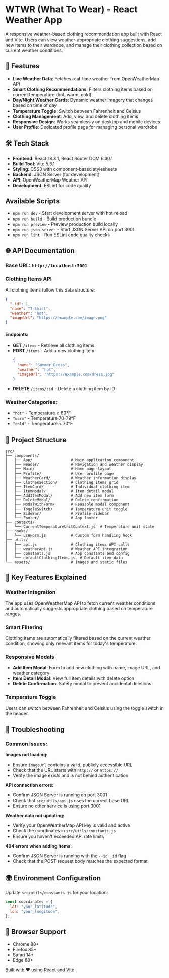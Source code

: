 # WTWR (What To Wear) - React Weather App

A responsive weather-based clothing recommendation app built with React and Vite. Users can view weather-appropriate clothing suggestions, add new items to their wardrobe, and manage their clothing collection based on current weather conditions.

## 🌟 Features

- **Live Weather Data**: Fetches real-time weather from OpenWeatherMap API
- **Smart Clothing Recommendations**: Filters clothing items based on current temperature (hot, warm, cold)
- **Day/Night Weather Cards**: Dynamic weather imagery that changes based on time of day
- **Temperature Toggle**: Switch between Fahrenheit and Celsius
- **Clothing Management**: Add, view, and delete clothing items
- **Responsive Design**: Works seamlessly on desktop and mobile devices
- **User Profile**: Dedicated profile page for managing personal wardrobe

## 🛠️ Tech Stack

- **Frontend**: React 18.3.1, React Router DOM 6.30.1
- **Build Tool**: Vite 5.3.1
- **Styling**: CSS3 with component-based stylesheets
- **Backend**: JSON Server (for development)
- **API**: OpenWeatherMap Weather API
- **Development**: ESLint for code quality

## Available Scripts

- `npm run dev` - Start development server with hot reload
- `npm run build` - Build production bundle
- `npm run preview` - Preview production build locally
- `npm run json-server` - Start JSON Server API on port 3001
- `npm run lint` - Run ESLint code quality checks

## 🌐 API Documentation

### Base URL: `http://localhost:3001`

### Clothing Items API

All clothing items follow this data structure:

```json
{
  "_id": 1,
  "name": "T-Shirt",
  "weather": "hot",
  "imageUrl": "https://example.com/image.png"
}
```

#### Endpoints:

- **GET** `/items` - Retrieve all clothing items
- **POST** `/items` - Add a new clothing item
  ```json
  {
    "name": "Summer Dress",
    "weather": "hot",
    "imageUrl": "https://example.com/dress.jpg"
  }
  ```
- **DELETE** `/items/:id` - Delete a clothing item by ID

### Weather Categories:

- `"hot"` - Temperature ≥ 80°F
- `"warm"` - Temperature 70-79°F
- `"cold"` - Temperature < 70°F

## 📁 Project Structure

```
src/
├── components/
│   ├── App/                 # Main application component
│   ├── Header/              # Navigation and weather display
│   ├── Main/                # Home page layout
│   ├── Profile/             # User profile page
│   ├── WeatherCard/         # Weather information display
│   ├── ClothesSection/      # Clothing items grid
│   ├── ItemCard/            # Individual clothing item
│   ├── ItemModal/           # Item detail modal
│   ├── AddItemModal/        # Add new item form
│   ├── DeleteModal/         # Delete confirmation
│   ├── ModalWithForm/       # Reusable modal component
│   ├── ToggleSwitch/        # Temperature unit toggle
│   ├── SideBar/             # Profile sidebar
│   └── Footer/              # App footer
├── contexts/
│   └── CurrentTemperatureUnitContext.js  # Temperature unit state
├── hooks/
│   └── useForm.js           # Custom form handling hook
├── utils/
│   ├── api.js               # Clothing items API calls
│   ├── weatherApi.js        # Weather API integration
│   ├── constants.js         # App constants and config
│   └── defaultClothingItems.js  # Default item data
└── assets/                  # Images and static files
```

## 🎨 Key Features Explained

### Weather Integration

The app uses OpenWeatherMap API to fetch current weather conditions and automatically suggests appropriate clothing based on temperature ranges.

### Smart Filtering

Clothing items are automatically filtered based on the current weather condition, showing only relevant items for today's temperature.

### Responsive Modals

- **Add Item Modal**: Form to add new clothing with name, image URL, and weather category
- **Item Detail Modal**: View full item details with delete option
- **Delete Confirmation**: Safety modal to prevent accidental deletions

### Temperature Toggle

Users can switch between Fahrenheit and Celsius using the toggle switch in the header.

## 🐛 Troubleshooting

### Common Issues:

**Images not loading:**

- Ensure `imageUrl` contains a valid, publicly accessible URL
- Check that the URL starts with `http://` or `https://`
- Verify the image exists and is not behind authentication

**API connection errors:**

- Confirm JSON Server is running on port 3001
- Check that `src/utils/api.js` uses the correct base URL
- Ensure no other service is using port 3001

**Weather data not updating:**

- Verify your OpenWeatherMap API key is valid and active
- Check the coordinates in `src/utils/constants.js`
- Ensure you haven't exceeded API rate limits

**404 errors when adding items:**

- Confirm JSON Server is running with the `--id _id` flag
- Check that the POST request body matches the expected format

## 🌍 Environment Configuration

Update `src/utils/constants.js` for your location:

```javascript
const coordinates = {
  lat: "your_latitude",
  lon: "your_longitude",
};
```

## 📱 Browser Support

- Chrome 88+
- Firefox 85+
- Safari 14+
- Edge 88+

Built with ❤️ using React and Vite
